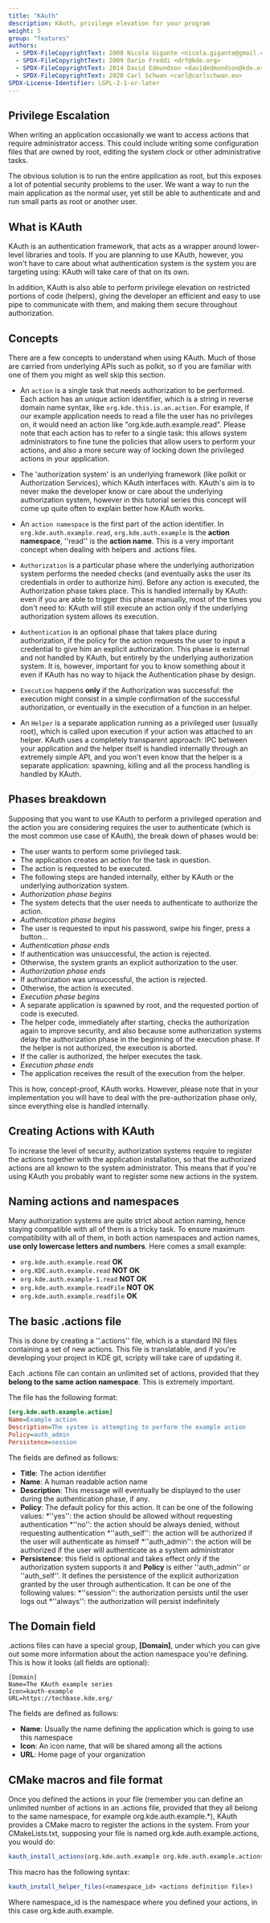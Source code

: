 ```yaml
---
title: "KAuth"
description: KAuth, privilege elevation for your program
weight: 5
group: "features"
authors:
  - SPDX-FileCopyrightText: 2008 Nicola Gigante <nicola.gigante@gmail.com>
  - SPDX-FileCopyrightText: 2009 Dario Freddi <drf@kde.org>
  - SPDX-FileCopyrightText: 2014 David Edmundson <davidedmundson@kde.org>
  - SPDX-FileCopyrightText: 2020 Carl Schwan <carl@carlschwan.eu>
SPDX-License-Identifier: LGPL-2-1-or-later
---
```


## Privilege Escalation

When writing an application occasionally we want to access actions that require administrator access. This could include writing some configuration files that are owned by root, editing the system clock or other administrative tasks.

The obvious solution is to run the entire application as root, but this exposes a lot of potential security problems to the user. We want a way to run the main application as the normal user, yet still be able to authenticate and and run small parts as root or another user.

## What is KAuth

KAuth is an authentication framework, that acts as a wrapper around lower-level libraries and tools. If you are planning to use KAuth, however, you won't have to care about what authentication system is the system you are targeting using: KAuth will take care of that on its own.

In addition, KAuth is also able to perform privilege elevation on restricted portions of code (helpers), giving the developer an efficient and easy to use pipe to communicate with them, and making them secure throughout authorization.

## Concepts

There are a few concepts to understand when using KAuth. Much of those are carried from underlying APIs such as polkit, so if you are familiar with one of them you might as well skip this section.

* An `action` is a single task that needs authorization to be performed. Each action has an unique action identifier, which is a string in reverse domain name syntax, like `org.kde.this.is.an.action`. For example, if our example application needs to read a file the user has no privileges on, it would need an action like "org.kde.auth.example.read". Please note that each action has to refer to a single task: this allows system administrators to fine tune the policies that allow users to perform your actions, and also a more secure way of locking down the privileged actions in your application.

* The 'authorization system' is an underlying framework (like polkit or Authorization Services), which KAuth interfaces with. KAuth's aim is to never make the developer know or care about the underlying authorization system, however in this tutorial series this concept will come up quite often to explain better how KAuth works.

* An `action namespace` is the first part of the action identifier. In `org.kde.auth.example.read`, `org.kde.auth.example` is the **action namespace**, ''read'' is the **action name**. This is a very important concept when dealing with helpers and .actions files.

* `Authorization` is a particular phase where the underlying authorization system performs the needed checks (and eventually asks the user its credentials in order to authorize him). Before any action is executed, the Authorization phase takes place. This is handled internally by KAuth: even if you are able to trigger this phase manually, most of the times you don't need to: KAuth will still execute an action only if the underlying authorization system allows its execution.

* `Authentication` is an optional phase that takes place during authorization, if the policy for the action requests the user to input a credential to give him an explicit authorization. This phase is external and not handled by KAuth, but entirely by the underlying authorization system. It is, however, important for you to know something about it even if KAuth has no way to hijack the Authentication phase by design.

* `Execution` happens **only** if the Authorization was successful: the execution might consist in a simple confirmation of the successful authorization, or eventually in the execution of a function in an helper.

* An `Helper` is a separate application running as a privileged user (usually root), which is called upon execution if your action was attached to an helper. KAuth uses a completely transparent approach: IPC between your application and the helper itself is handled internally through an extremely simple API, and you won't even know that the helper is a separate application: spawning, killing and all the process handling is handled by KAuth.

## Phases breakdown

Supposing that you want to use KAuth to perform a privileged operation and the action you are considering requires the user to authenticate (which is the most common use case of KAuth), the break down of phases would be:

* The user wants to perform some privileged task.
* The application creates an action for the task in question.
* The action is requested to be executed.
* The following steps are handed internally, either by KAuth or the underlying authorization system.
* *Authorization phase begins*
* The system detects that the user needs to authenticate to authorize the action.
* *Authentication phase begins*
* The user is requested to input his password, swipe his finger, press a button...
* *Authentication phase ends*
* If authentication was unsuccessful, the action is rejected.
* Otherwise, the system grants an explicit authorization to the user.
* *Authorization phase ends*
* If authorization was unsuccessful, the action is rejected.
* Otherwise, the action is executed.
* *Execution phase begins*
* A separate application is spawned by root, and the requested portion of code is executed.
* The helper code, immediately after starting, checks the authorization again to improve security, and also because some authorization systems delay the authorization phase in the beginning of the execution phase. If the helper is not authorized, the execution is aborted.
* If the caller is authorized, the helper executes the task.
* *Execution phase ends*
* The application receives the result of the execution from the helper.

This is how, concept-proof, KAuth works. However, please note that in your implementation you will have to deal with the pre-authorization phase only, since everything else is handled internally.

## Creating Actions with KAuth

To increase the level of security, authorization systems require to register the actions together with the application installation, so that the authorized actions are all known to the system administrator. This means that if you're using KAuth you probably want to register some new actions in the system.

## Naming actions and namespaces

Many authorization systems are quite strict about action naming, hence staying compatible with all of them is a tricky task. To ensure maximum compatibility with all of them, in both action namespaces and action names, **use only lowercase letters and numbers**. Here comes a small example:

* `org.kde.auth.example.read` **OK**
* `org.KDE.auth.example.read` **NOT OK**
* `org.kde.auth.example-1.read` **NOT OK**
* `org.kde.auth.example.readFile` **NOT OK**
* `org.kde.auth.example.readfile` **OK**

## The basic .actions file

This is done by creating a ''.actions'' file, which is a standard INI files containing a set of new actions. This file is translatable, and if you're developing your project in KDE git, scripty will take care of updating it.

Each .actions file can contain an unlimited set of actions, provided that they **belong to the same action namespace**. This is extremely important.

The file has the following format:

```ini
[org.kde.auth.example.action]
Name=Example action
Description=The system is attempting to perform the example action
Policy=auth_admin
Persistence=session
```

The fields are defined as follows:

* **Title**: The action identifier
* **Name**: A human readable action name
* **Description**: This message will eventually be displayed to the user during the authentication phase, if any.
* **Policy**: The default policy for this action. It can be one of the following values:
  *''yes'': the action should be allowed without requesting authentication
  *''no'': the action should be always denied, without requesting authentication
  *''auth_self'': the action will be authorized if the user will authenticate as himself
  *''auth_admin'': the action will be authorized if the user will authenticate as a system administrator
* **Persistence**: this field is optional and takes effect only if the authorization system supports it and **Policy** is either ''auth_admin'' or ''auth_self''. It defines the persistence of the explicit authorization granted by the user through authentication. It can be one of the following values:
  *''session'': the authorization persists until the user logs out
  *''always'': the authorization will persist indefinitely

## The Domain field

.actions files can have a special group, **[Domain]**, under which you can give out some more information about the action namespace you're defining. This is how it looks (all fields are optional):

```init
[Domain]
Name=The KAuth example series
Icon=kauth-example
URL=https://techbase.kde.org/
```

The fields are defined as follows:

* **Name**: Usually the name defining the application which is going to use this namespace
* **Icon**: An icon name, that will be shared among all the actions
* **URL**: Home page of your organization

## CMake macros and file format

Once you defined the actions in your file (remember you can define an unlimited number of actions in an .actions file, provided that they all belong to the same namespace, for example org.kde.auth.example.*), KAuth provides a CMake macro to register the actions in the system. From your CMakeLists.txt, supposing your file is named org.kde.auth.example.actions, you would do:

```cmake
kauth_install_actions(org.kde.auth.example org.kde.auth.example.actions)
```

This macro has the following syntax:

```cmake
kauth_install_helper_files(<namespace_id> <actions definition file>)
```

Where namespace_id is the namespace where you defined your actions, in this case org.kde.auth.example.

